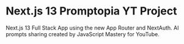 # Next.js 13 Promptopia YT Project

Next.js 13 Full Stack App using the new App Router and NextAuth. AI prompts sharing created by JavaScript Mastery for YouTube.
